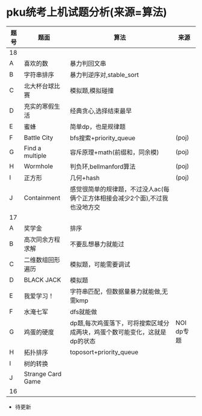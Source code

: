 # pku统考上机试题分析(来源=算法)
题号|题面|算法|来源
--|--|--|--
18|
A|	喜欢的数| 暴力判回文串 |	
B|	字符串排序	| 暴力判逆序对,stable_sort|
C|	北大杯台球比赛|模拟题,模拟碰撞|
D|	充实的寒假生活|经典贪心,选择结束最早
E|	蜜蜂|简单dp，也是规律题|	
F|	Battle City|bfs搜索+priority_queue|(poj)
G|	Find a multiple|容斥原理+math(前缀和，同余模)|(poj)
H|	Wormhole|判负环,bellmanford算法|(poj)
I|	正方形|几何+hash|(poj)
J|	Containment	|感觉很简单的规律题，不过没人ac(每俩个正方体相接会减少2个面),不过我也没地方交
17|
A|	奖学金|排序	
B|	高次同余方程求解|不要乱想暴力就能过
C|	二维数组回形遍历|模拟题，可能需要调试
D|	BLACK JACK|模拟题
E|	我爱学习！|字符串匹配，但数据量暴力就能做,无需kmp
F|	水淹七军|dfs就能做
G|	鸡蛋的硬度|dp题,每次鸡蛋落下，可将搜索区域分成两块，鸡蛋个数可能变化，这就是dp的状态|NOI dp专题
H|	拓扑排序|toposort+priority_queue	
I|	树的转换|
J|	Strange Card Game
16|


- 待更新

